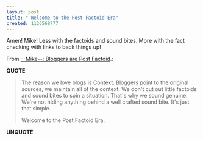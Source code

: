 ```yaml
---
layout: post
title: " Welcome to the Post Factoid Era"
created: 1126568777
---
```

<p>Amen! Mike! Less with the factoids and sound bites. More with the fact checking with links to back things up!</p>
<p>From <a href="http://mikewarot.blogspot.com/2005/09/bloggers-are-post-factoid.html">--Mike--: Bloggers are Post Factoid</a>.:</p>
<p><b>QUOTE</b></p><blockquote>The reason we love blogs is Context. Bloggers point to the original sources, we maintain all of the context. We don't cut out little factoids and sound bites to spin a situation. That's why we sound genuine. We're not hiding anything behind a well crafted sound bite. It's just that simple.

<p>Welcome to the Post Factoid Era.</p></blockquote><p><b>UNQUOTE</b></p>



